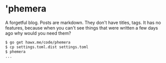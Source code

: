# 'phemera

A forgetful blog. Posts are markdown. They don't have titles, tags. It has no
features, because when you can't see things that were written a few days ago why
would you need them?

``` bash
$ go get hawx.me/code/phemera
$ cp settings.toml.dist settings.toml
$ phemera
...
```
